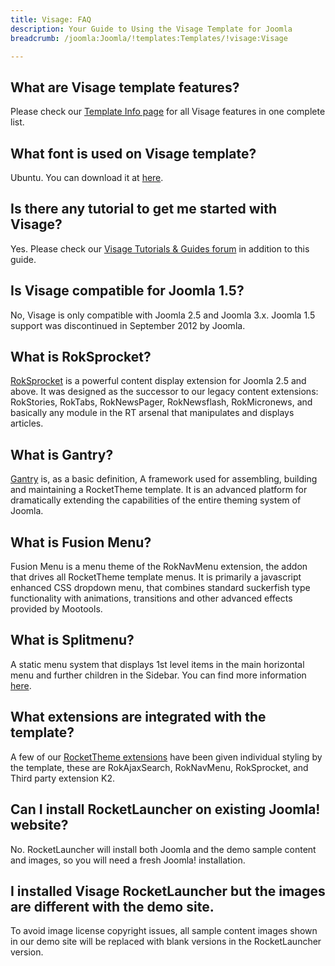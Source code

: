 ```yaml
---
title: Visage: FAQ
description: Your Guide to Using the Visage Template for Joomla
breadcrumb: /joomla:Joomla/!templates:Templates/!visage:Visage

---
```


What are Visage template features?
-----
Please check our [Template Info page][features] for all Visage features in one complete list.

What font is used on Visage template?
-----
Ubuntu. You can download it at [here][font].

Is there any tutorial to get me started with Visage?
-----
Yes. Please check our [Visage Tutorials & Guides forum][forum] in addition to this guide.

Is Visage compatible for Joomla 1.5?
-----
No, Visage is only compatible with Joomla 2.5 and Joomla 3.x. Joomla 1.5 support was discontinued in September 2012 by Joomla.

What is RokSprocket?
-----
[RokSprocket][roksprocket] is a powerful content display extension for Joomla 2.5 and above. It was designed as the successor to our legacy content extensions: RokStories, RokTabs, RokNewsPager, RokNewsflash, RokMicronews, and basically any module in the RT arsenal that manipulates and displays articles.

What is Gantry?
-----
[Gantry][gantry] is, as a basic definition, A framework used for assembling, building and maintaining a RocketTheme template. It is an advanced platform for dramatically extending the capabilities of the entire theming system of Joomla.

What is Fusion Menu?
-----
Fusion Menu is a menu theme of the RokNavMenu extension, the addon that drives all RocketTheme template menus. It is primarily a javascript enhanced CSS dropdown menu, that combines standard suckerfish type functionality with animations, transitions and other advanced effects provided by Mootools.

What is Splitmenu?
-----
A static menu system that displays 1st level items in the main horizontal menu and further children in the Sidebar. You can find more information [here][splitmenu].

What extensions are integrated with the template?
-----
A few of our [RocketTheme extensions][extensions] have been given individual styling by the template, these are RokAjaxSearch, RokNavMenu, RokSprocket, and Third party extension K2.

Can I install RocketLauncher on existing Joomla! website?
-----
No. RocketLauncher will install both Joomla and the demo sample content and images, so you will need a fresh Joomla! installation.

I installed Visage RocketLauncher but the images are different with the demo site.
-----
To avoid image license copyright issues, all sample content images shown in our demo site will be replaced with blank versions in the RocketLauncher version.

[gantry]: http://gantry-framework.org/
[features]: http://demo.rockettheme.com/joomla/Visage/features
[font]: http://www.fontsquirrel.com/fonts/ubuntu
[forum]: http://www.rockettheme.com/forum/index.php?f=575&rb_v=viewforum
[roksprocket]: http://www.rockettheme.com/extensions-joomla/roksprocket
[dropdown]: http://demo.rockettheme.com/joomla/Visage/features/menu-options
[splitmenu]: http://demo.rockettheme.com/joomla/Visage/features/menu-options
[extensions]: http://demo.rockettheme.com/joomla/Visage/features/extensions